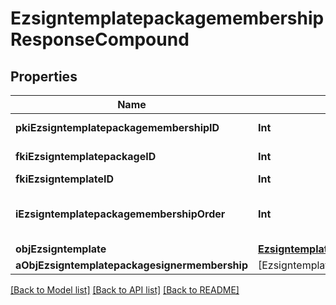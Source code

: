 # EzsigntemplatepackagemembershipResponseCompound

## Properties
Name | Type | Description | Notes
------------ | ------------- | ------------- | -------------
**pkiEzsigntemplatepackagemembershipID** | **Int** | The unique ID of the Ezsigntemplatepackagemembership | 
**fkiEzsigntemplatepackageID** | **Int** | The unique ID of the Ezsigntemplatepackage | 
**fkiEzsigntemplateID** | **Int** | The unique ID of the Ezsigntemplate | 
**iEzsigntemplatepackagemembershipOrder** | **Int** | The order in which the Ezsigntemplate will be imported when using an Ezsigntemplatepackage. | 
**objEzsigntemplate** | [**EzsigntemplateResponseCompound**](EzsigntemplateResponseCompound.md) |  | 
**aObjEzsigntemplatepackagesignermembership** | [EzsigntemplatepackagesignermembershipResponseCompound] |  | 

[[Back to Model list]](../README.md#documentation-for-models) [[Back to API list]](../README.md#documentation-for-api-endpoints) [[Back to README]](../README.md)


